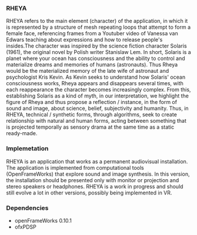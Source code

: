 ### RHEYA
RHEYA refers to the main element (character) of the application, in which it is represented by a structure of mesh repeating loops that attempt to form a female face, referencing frames from a Youtuber video of Vanessa van Edwars teaching about expressions and how to release people's insides.The character was inspired by the science fiction character Solaris (1961), the original novel by Polish writer Stanislaw Lem. In short, Solaris is a planet where your ocean has consciousness and the ability to control and materialize dreams and memories of humans (astronauts). Thus Rheya would be the materialized memory of the late wife of astronaut and psychologist Kris Kevin. As Kevin seeks to understand how Solaris' ocean consciousness works, Rheya appears and disappears several times, with each reappearance the character becomes increasingly complex. From this, establishing Solaris as a kind of myth, in our interpretation, we highlight the figure of Rheya and thus propose a reflection / instance, in the form of sound and image, about science, belief, subjectivity and humanity. Thus, in RHEYA, technical / synthetic forms, through algorithms, seek to create relationship with natural and human forms, acting between something that is projected temporally as sensory drama at the same time as a static ready-made.

### Implemetation
RHEYA is an application that works as a permanent audiovisual installation. The application is implemented from computational tools (OpenFrameWorks) that explore sound and image synthesis. In this version, the installation should be presented only with monitor or projection and stereo speakers or headphones. RHEYA is a work in progress and should still evolve a lot in other versions, possibly being implemented in VR.

### Dependencies
* openFrameWorks 0.10.1
* ofxPDSP
